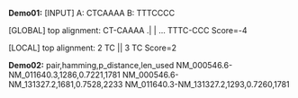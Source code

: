 **Demo01:**
[INPUT]
A: CTCAAAA
B: TTTCCCC

[GLOBAL] top alignment:
CT-CAAAA
.| | ...
TTTC-CCC
  Score=-4

[LOCAL] top alignment:
2 TC
  ||
3 TC
  Score=2

  **Demo02:**
  pair,hamming,p_distance,len_used
NM_000546.6-NM_011640.3,1286,0.7221,1781
NM_000546.6-NM_131327.2,1681,0.7528,2233
NM_011640.3-NM_131327.2,1293,0.7260,1781